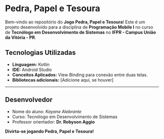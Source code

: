 # Pedra, Papel e Tesoura

Bem-vindo ao repositório do **Jogo Pedra, Papel e Tesoura**! Este é um projeto desenvolvido para a disciplina de **Programação Mobile I** no curso de **Tecnólogo em Desenvolvimento de Sistemas** no **IFPR - Campus União da Vitória - PR**.

## Tecnologias Utilizadas
- **Linguagem:** Kotlin
- **IDE:** Android Studio
- **Conceitos Aplicados:** View Binding para conexão entre duas telas.
- **Bibliotecas adicionais:** [Adicione aqui, se houver]

---

## Desenvolvedor
- Nome do aluno: *Kayane Alebrante*
- Curso: Tecnólogo em Desenvolvimento de Sistemas
- Professor orientador: **Dr. Robyson Aggio**

**Divirta-se jogando Pedra, Papel e Tesoura!**
